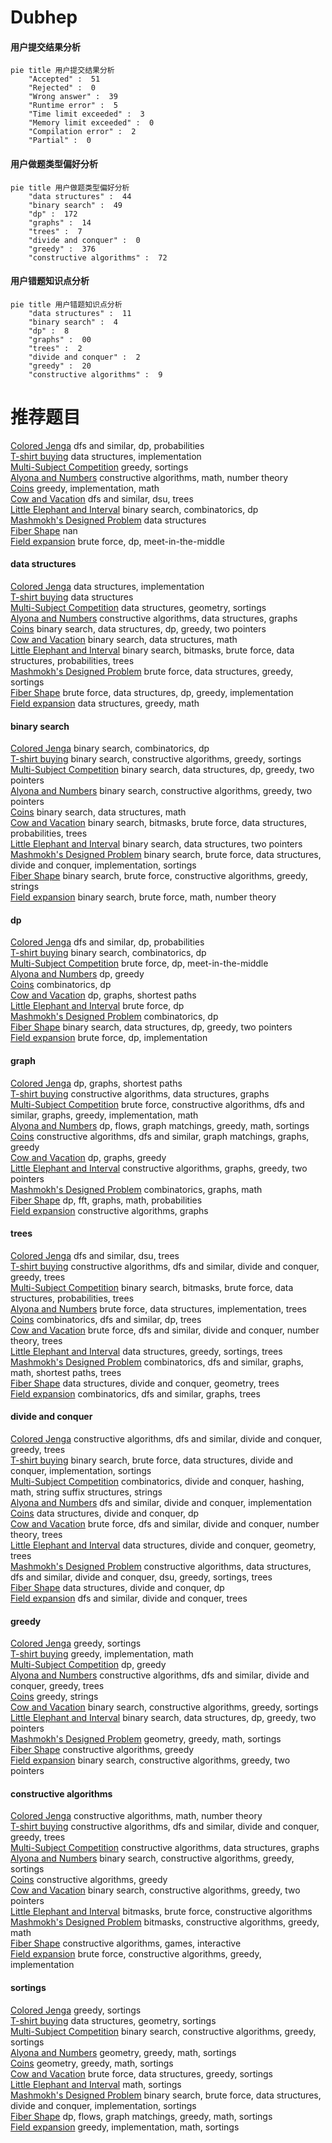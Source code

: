 # Dubhep
<!-- tabs:start -->
#### **用户提交结果分析**

```mermaid
pie title 用户提交结果分析
    "Accepted" :  51
    "Rejected" :  0
    "Wrong answer" :  39
    "Runtime error" :  5
    "Time limit exceeded" :  3
    "Memory limit exceeded" :  0
    "Compilation error" :  2
    "Partial" :  0
```
#### **用户做题类型偏好分析**

```mermaid
pie title 用户做题类型偏好分析
    "data structures" :  44
    "binary search" :  49
    "dp" :  172
    "graphs" :  14
    "trees" :  7
    "divide and conquer" :  0
    "greedy" :  376
    "constructive algorithms" :  72
```
#### **用户错题知识点分析**

```mermaid
pie title 用户错题知识点分析
    "data structures" :  11
    "binary search" :  4
    "dp" :  8
    "graphs" :  00
    "trees" :  2
    "divide and conquer" :  2
    "greedy" :  20
    "constructive algorithms" :  9
```
<!-- tabs:end -->
# 推荐题目
[Colored Jenga](http://codeforces.com/problemset/problem/424/E)		dfs and similar,
                        dp,
                        probabilities		  
[T-shirt buying](http://codeforces.com/problemset/problem/799/B)		data structures,
                        implementation		  
[Multi-Subject Competition](http://codeforces.com/problemset/problem/1082/C)		greedy,
                        sortings		  
[Alyona and Numbers](http://codeforces.com/problemset/problem/682/A)		constructive algorithms,
                        math,
                        number theory		  
[Coins](http://codeforces.com/problemset/problem/1061/A)		greedy,
                        implementation,
                        math		  
[Cow and Vacation](http://codeforces.com/problemset/problem/1307/F)		dfs and similar,
                        dsu,
                        trees		  
[Little Elephant and Interval](https://codeforces.com/contest/205/problem/C)		binary search,
                        combinatorics,
                        dp		  
[Mashmokh's Designed Problem](http://codeforces.com/problemset/problem/414/E)		data structures		  
[Fiber Shape](http://codeforces.com/problemset/problem/1510/F)		nan		  
[Field expansion](http://codeforces.com/problemset/problem/799/D)		brute force,
                        dp,
                        meet-in-the-middle		  
<!-- tabs:start -->
#### **data structures**
[Colored Jenga](http://codeforces.com/problemset/problem/799/B)		data structures,
                        implementation		  
[T-shirt buying](http://codeforces.com/problemset/problem/414/E)		data structures		  
[Multi-Subject Competition](http://codeforces.com/problemset/problem/47/E)		data structures,
                        geometry,
                        sortings		  
[Alyona and Numbers](http://codeforces.com/problemset/problem/1439/B)		constructive algorithms,
                        data structures,
                        graphs		  
[Coins](http://codeforces.com/problemset/problem/1492/C)		binary search,
                        data structures,
                        dp,
                        greedy,
                        two pointers		  
[Cow and Vacation](http://codeforces.com/problemset/problem/1490/G)		binary search,
                        data structures,
                        math		  
[Little Elephant and Interval](http://codeforces.com/problemset/problem/1479/D)		binary search,
                        bitmasks,
                        brute force,
                        data structures,
                        probabilities,
                        trees		  
[Mashmokh's Designed Problem](http://codeforces.com/problemset/problem/1497/A)		brute force,
                        data structures,
                        greedy,
                        sortings		  
[Fiber Shape](http://codeforces.com/problemset/problem/1491/C)		brute force,
                        data structures,
                        dp,
                        greedy,
                        implementation		  
[Field expansion](http://codeforces.com/problemset/problem/1492/B)		data structures,
                        greedy,
                        math		  
#### **binary search**
[Colored Jenga](https://codeforces.com/contest/205/problem/C)		binary search,
                        combinatorics,
                        dp		  
[T-shirt buying](http://codeforces.com/problemset/problem/1419/D1)		binary search,
                        constructive algorithms,
                        greedy,
                        sortings		  
[Multi-Subject Competition](http://codeforces.com/problemset/problem/1492/C)		binary search,
                        data structures,
                        dp,
                        greedy,
                        two pointers		  
[Alyona and Numbers](http://codeforces.com/problemset/problem/1463/D)		binary search,
                        constructive algorithms,
                        greedy,
                        two pointers		  
[Coins](http://codeforces.com/problemset/problem/1490/G)		binary search,
                        data structures,
                        math		  
[Cow and Vacation](http://codeforces.com/problemset/problem/1479/D)		binary search,
                        bitmasks,
                        brute force,
                        data structures,
                        probabilities,
                        trees		  
[Little Elephant and Interval](http://codeforces.com/problemset/problem/1436/E)		binary search,
                        data structures,
                        two pointers		  
[Mashmokh's Designed Problem](http://codeforces.com/problemset/problem/1461/D)		binary search,
                        brute force,
                        data structures,
                        divide and conquer,
                        implementation,
                        sortings		  
[Fiber Shape](http://codeforces.com/problemset/problem/1493/C)		binary search,
                        brute force,
                        constructive algorithms,
                        greedy,
                        strings		  
[Field expansion](http://codeforces.com/problemset/problem/1487/D)		binary search,
                        brute force,
                        math,
                        number theory		  
#### **dp**
[Colored Jenga](http://codeforces.com/problemset/problem/424/E)		dfs and similar,
                        dp,
                        probabilities		  
[T-shirt buying](https://codeforces.com/contest/205/problem/C)		binary search,
                        combinatorics,
                        dp		  
[Multi-Subject Competition](http://codeforces.com/problemset/problem/799/D)		brute force,
                        dp,
                        meet-in-the-middle		  
[Alyona and Numbers](http://codeforces.com/problemset/problem/771/E)		dp,
                        greedy		  
[Coins](http://codeforces.com/problemset/problem/479/E)		combinatorics,
                        dp		  
[Cow and Vacation](http://codeforces.com/problemset/problem/416/E)		dp,
                        graphs,
                        shortest paths		  
[Little Elephant and Interval](http://codeforces.com/problemset/problem/255/C)		brute force,
                        dp		  
[Mashmokh's Designed Problem](https://codeforces.com/contest/480/problem/C)		combinatorics,
                        dp		  
[Fiber Shape](http://codeforces.com/problemset/problem/1492/C)		binary search,
                        data structures,
                        dp,
                        greedy,
                        two pointers		  
[Field expansion](https://codeforces.com/contest/1457/problem/C)		brute force,
                        dp,
                        implementation		  
#### **graph**
[Colored Jenga](http://codeforces.com/problemset/problem/416/E)		dp,
                        graphs,
                        shortest paths		  
[T-shirt buying](http://codeforces.com/problemset/problem/1439/B)		constructive algorithms,
                        data structures,
                        graphs		  
[Multi-Subject Competition](http://codeforces.com/problemset/problem/1487/C)		brute force,
                        constructive algorithms,
                        dfs and similar,
                        graphs,
                        greedy,
                        implementation,
                        math		  
[Alyona and Numbers](http://codeforces.com/problemset/problem/1437/C)		dp,
                        flows,
                        graph matchings,
                        greedy,
                        math,
                        sortings		  
[Coins](http://codeforces.com/problemset/problem/1470/D)		constructive algorithms,
                        dfs and similar,
                        graph matchings,
                        graphs,
                        greedy		  
[Cow and Vacation](http://codeforces.com/problemset/problem/1476/C)		dp,
                        graphs,
                        greedy		  
[Little Elephant and Interval](http://codeforces.com/problemset/problem/1304/D)		constructive algorithms,
                        graphs,
                        greedy,
                        two pointers		  
[Mashmokh's Designed Problem](http://codeforces.com/problemset/problem/1475/C)		combinatorics,
                        graphs,
                        math		  
[Fiber Shape](http://codeforces.com/problemset/problem/553/E)		dp,
                        fft,
                        graphs,
                        math,
                        probabilities		  
[Field expansion](http://codeforces.com/problemset/problem/1495/C)		constructive algorithms,
                        graphs		  
#### **trees**
[Colored Jenga](http://codeforces.com/problemset/problem/1307/F)		dfs and similar,
                        dsu,
                        trees		  
[T-shirt buying](http://codeforces.com/problemset/problem/321/C)		constructive algorithms,
                        dfs and similar,
                        divide and conquer,
                        greedy,
                        trees		  
[Multi-Subject Competition](http://codeforces.com/problemset/problem/1479/D)		binary search,
                        bitmasks,
                        brute force,
                        data structures,
                        probabilities,
                        trees		  
[Alyona and Numbers](http://codeforces.com/problemset/problem/1511/C)		brute force,
                        data structures,
                        implementation,
                        trees		  
[Coins](http://codeforces.com/problemset/problem/1499/F)		combinatorics,
                        dfs and similar,
                        dp,
                        trees		  
[Cow and Vacation](http://codeforces.com/problemset/problem/1491/E)		brute force,
                        dfs and similar,
                        divide and conquer,
                        number theory,
                        trees		  
[Little Elephant and Interval](http://codeforces.com/problemset/problem/1466/D)		data structures,
                        greedy,
                        sortings,
                        trees		  
[Mashmokh's Designed Problem](http://codeforces.com/problemset/problem/1495/D)		combinatorics,
                        dfs and similar,
                        graphs,
                        math,
                        shortest paths,
                        trees		  
[Fiber Shape](http://codeforces.com/problemset/problem/1303/G)		data structures,
                        divide and conquer,
                        geometry,
                        trees		  
[Field expansion](http://codeforces.com/problemset/problem/1454/E)		combinatorics,
                        dfs and similar,
                        graphs,
                        trees		  
#### **divide and conquer**
[Colored Jenga](http://codeforces.com/problemset/problem/321/C)		constructive algorithms,
                        dfs and similar,
                        divide and conquer,
                        greedy,
                        trees		  
[T-shirt buying](http://codeforces.com/problemset/problem/1461/D)		binary search,
                        brute force,
                        data structures,
                        divide and conquer,
                        implementation,
                        sortings		  
[Multi-Subject Competition](http://codeforces.com/problemset/problem/1466/G)		combinatorics,
                        divide and conquer,
                        hashing,
                        math,
                        string suffix structures,
                        strings		  
[Alyona and Numbers](http://codeforces.com/problemset/problem/1490/D)		dfs and similar,
                        divide and conquer,
                        implementation		  
[Coins](https://codeforces.com/contest/1483/problem/C)		data structures,
                        divide and conquer,
                        dp		  
[Cow and Vacation](http://codeforces.com/problemset/problem/1491/E)		brute force,
                        dfs and similar,
                        divide and conquer,
                        number theory,
                        trees		  
[Little Elephant and Interval](http://codeforces.com/problemset/problem/1303/G)		data structures,
                        divide and conquer,
                        geometry,
                        trees		  
[Mashmokh's Designed Problem](http://codeforces.com/problemset/problem/1494/D)		constructive algorithms,
                        data structures,
                        dfs and similar,
                        divide and conquer,
                        dsu,
                        greedy,
                        sortings,
                        trees		  
[Fiber Shape](http://codeforces.com/problemset/problem/1482/E)		data structures,
                        divide and conquer,
                        dp		  
[Field expansion](http://codeforces.com/problemset/problem/566/C)		dfs and similar,
                        divide and conquer,
                        trees		  
#### **greedy**
[Colored Jenga](http://codeforces.com/problemset/problem/1082/C)		greedy,
                        sortings		  
[T-shirt buying](http://codeforces.com/problemset/problem/1061/A)		greedy,
                        implementation,
                        math		  
[Multi-Subject Competition](http://codeforces.com/problemset/problem/771/E)		dp,
                        greedy		  
[Alyona and Numbers](http://codeforces.com/problemset/problem/321/C)		constructive algorithms,
                        dfs and similar,
                        divide and conquer,
                        greedy,
                        trees		  
[Coins](http://codeforces.com/problemset/problem/1153/C)		greedy,
                        strings		  
[Cow and Vacation](http://codeforces.com/problemset/problem/1419/D1)		binary search,
                        constructive algorithms,
                        greedy,
                        sortings		  
[Little Elephant and Interval](http://codeforces.com/problemset/problem/1492/C)		binary search,
                        data structures,
                        dp,
                        greedy,
                        two pointers		  
[Mashmokh's Designed Problem](https://codeforces.com/contest/1496/problem/C)		geometry,
                        greedy,
                        math,
                        sortings		  
[Fiber Shape](http://codeforces.com/problemset/problem/1493/A)		constructive algorithms,
                        greedy		  
[Field expansion](http://codeforces.com/problemset/problem/1463/D)		binary search,
                        constructive algorithms,
                        greedy,
                        two pointers		  
#### **constructive algorithms**
[Colored Jenga](http://codeforces.com/problemset/problem/682/A)		constructive algorithms,
                        math,
                        number theory		  
[T-shirt buying](http://codeforces.com/problemset/problem/321/C)		constructive algorithms,
                        dfs and similar,
                        divide and conquer,
                        greedy,
                        trees		  
[Multi-Subject Competition](http://codeforces.com/problemset/problem/1439/B)		constructive algorithms,
                        data structures,
                        graphs		  
[Alyona and Numbers](http://codeforces.com/problemset/problem/1419/D1)		binary search,
                        constructive algorithms,
                        greedy,
                        sortings		  
[Coins](http://codeforces.com/problemset/problem/1493/A)		constructive algorithms,
                        greedy		  
[Cow and Vacation](http://codeforces.com/problemset/problem/1463/D)		binary search,
                        constructive algorithms,
                        greedy,
                        two pointers		  
[Little Elephant and Interval](https://codeforces.com/contest/1456/problem/B)		bitmasks,
                        brute force,
                        constructive algorithms		  
[Mashmokh's Designed Problem](http://codeforces.com/problemset/problem/1492/D)		bitmasks,
                        constructive algorithms,
                        greedy,
                        math		  
[Fiber Shape](https://codeforces.com/contest/1504/problem/D)		constructive algorithms,
                        games,
                        interactive		  
[Field expansion](https://codeforces.com/contest/1483/problem/A)		brute force,
                        constructive algorithms,
                        greedy,
                        implementation		  
#### **sortings**
[Colored Jenga](http://codeforces.com/problemset/problem/1082/C)		greedy,
                        sortings		  
[T-shirt buying](http://codeforces.com/problemset/problem/47/E)		data structures,
                        geometry,
                        sortings		  
[Multi-Subject Competition](http://codeforces.com/problemset/problem/1419/D1)		binary search,
                        constructive algorithms,
                        greedy,
                        sortings		  
[Alyona and Numbers](https://codeforces.com/contest/1496/problem/C)		geometry,
                        greedy,
                        math,
                        sortings		  
[Coins](http://codeforces.com/problemset/problem/1495/A)		geometry,
                        greedy,
                        math,
                        sortings		  
[Cow and Vacation](http://codeforces.com/problemset/problem/1497/A)		brute force,
                        data structures,
                        greedy,
                        sortings		  
[Little Elephant and Interval](http://codeforces.com/problemset/problem/1427/A)		math,
                        sortings		  
[Mashmokh's Designed Problem](http://codeforces.com/problemset/problem/1461/D)		binary search,
                        brute force,
                        data structures,
                        divide and conquer,
                        implementation,
                        sortings		  
[Fiber Shape](http://codeforces.com/problemset/problem/1437/C)		dp,
                        flows,
                        graph matchings,
                        greedy,
                        math,
                        sortings		  
[Field expansion](http://codeforces.com/problemset/problem/1473/A)		greedy,
                        implementation,
                        math,
                        sortings		  
<!-- tabs:end -->
